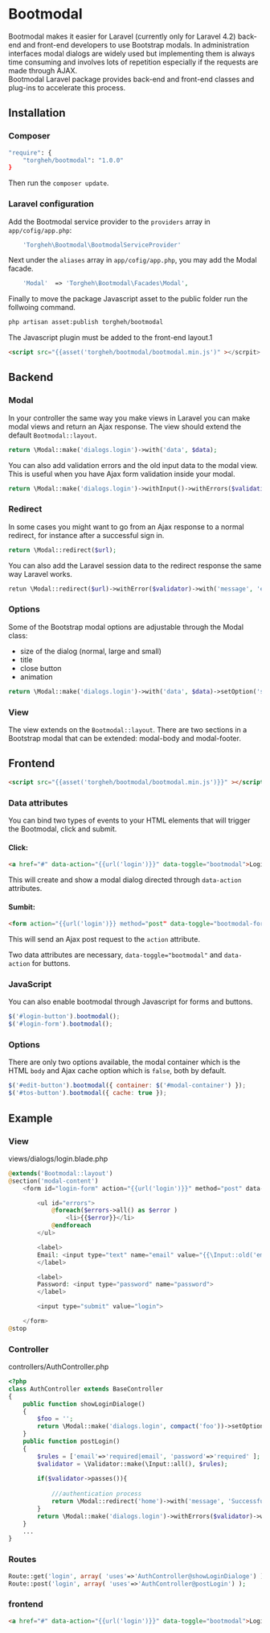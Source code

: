 # Bootmodal

Bootmodal makes it easier for Laravel (currently only for Laravel 4.2) back-end and front-end developers to use Bootstrap modals. 
In administration interfaces modal dialogs are widely used but implementing them is always 
time consuming and involves lots of repetition especially if the requests are made through AJAX.   
Bootmodal Laravel package provides back-end and front-end classes and plug-ins to accelerate this process.

## Installation

### Composer
```sh
"require": {
    "torgheh/bootmodal": "1.0.0"
}
```
Then run the `composer update`.
### Laravel configuration

Add the Bootmodal service provider to the `providers` array in `app/cofig/app.php`:
```php
	'Torgheh\Bootmodal\BootmodalServiceProvider'
```

Next under the `aliases` array in  `app/cofig/app.php`, you may add the Modal facade.
```php
	'Modal'  => 'Torgheh\Bootmodal\Facades\Modal',

```
Finally to move the package Javascript asset to the public folder run the follwoing command.

```sh
php artisan asset:publish torgheh/bootmodal
```
The Javascript plugin must be added to the front-end layout.1
```html
<script src="{{asset('torgheh/bootmodal/bootmodal.min.js')" ></scrpit>
```
## Backend
### Modal
In your controller the same way you make views in Laravel you can make modal views and return an Ajax response. 
The view should extend the default `Bootmodal::layout`.

```php
return \Modal::make('dialogs.login')->with('data', $data);
```
You can also add validation errors and the old input data to the modal view. This is
useful when you have Ajax form validation inside your modal.

```php
return \Modal::make('dialogs.login')->withInput()->withErrors($validation);
```

### Redirect

In some cases you might want to go from an Ajax response to a normal redirect, for instance after a successful sign in. 
```php
return \Modal::redirect($url);
```
You can also add the Laravel session data to the redirect response the same way Laravel works.
```php
retun \Modal::redirect($url)->withError($validator)->with('message', 'error');
```

### Options
Some of the Bootstrap modal options are adjustable through the Modal class:
- size of the dialog (normal, large and small)
- title
- close button
- animation

```php
return \Modal::make('dialogs.login')->with('data', $data)->setOption('size', 'small')->setOption('title', 'Login');
```

### View

The view extends on the `Bootmodal::layout`. There are two sections in a Bootstrap modal that can be extended:
modal-body and modal-footer.

## Frontend

```html
<script src="{{asset('torgheh/bootmodal/bootmodal.min.js')}}" ></script>
```

### Data attributes

You can bind two types of events to your HTML elements that will trigger the Bootmodal, click and submit.

#### Click:
```html
<a href="#" data-action="{{url('login')}}" data-toggle="bootmodal">Login</a>
```
This will create and show a modal dialog directed through `data-action` attributes.

#### Sumbit:

```html
<form action="{{url('login')}} method="post" data-toggle="bootmodal-form">
```
This will send an Ajax post request to the `action` attribute.

Two data attributes are necessary, `data-toggle="bootmodal"` and `data-action` for buttons.

### JavaScript

You can also enable bootmodal through Javascript for forms and buttons.
```js
$('#login-button').bootmodal();
$('#login-form').bootmodal();
```

### Options

There are only two options available, the modal container which is the HTML `body` and Ajax cache option which is `false`, both by default.

```js
$('#edit-button').bootmodal({ container: $('#modal-container') });
$('#tos-button').bootmodal({ cache: true });
```

## Example

### View
views/dialogs/login.blade.php
```php
@extends('Bootmodal::layout')
@section('modal-content')
	<form id="login-form" action="{{url('login')}}" method="post" data-toggle="bootmodal-form">

		<ul id="errors">
			@foreach($errors->all() as $error )
				<li>{{$error}}</li>
			@endforeach
		</ul>

		<label>
		Email: <input type="text" name="email" value="{{\Input::old('email')}}">
		</label>

		<label>
		Password: <input type="password" name="password">
		</label>

		<input type="submit" value="login">

	</form>
@stop
```

### Controller
controllers/AuthController.php
```php
<?php
class AuthController extends BaseController
{
	public function showLoginDialoge()
	{
		$foo = '';
		return \Modal::make('dialogs.login', compact('foo'))->setOption('title', 'Login form');
	}
	public function postLogin()
	{
		$rules = ['email'=>'required|email', 'password'=>'required' ];
		$validator = \Validator::make(\Input::all(), $rules);
		
		if($validator->passes()){
		
			///authentication process
			return \Modal::redirect('home')->with('message', 'Successful login');
		}
		return \Modal::make('dialogs.login')->withErrors($validator)->withInput();
	}
	...
}
```		
### Routes
```php
Route::get('login', array( 'uses'=>'AuthController@showLoginDialoge') );
Route::post('login', array( 'uses'=>'AuthController@postLogin') );
```

### frontend

```html
<a href="#" data-action="{{url('login')}}" data-toggle="bootmodal">Login</a>
```


